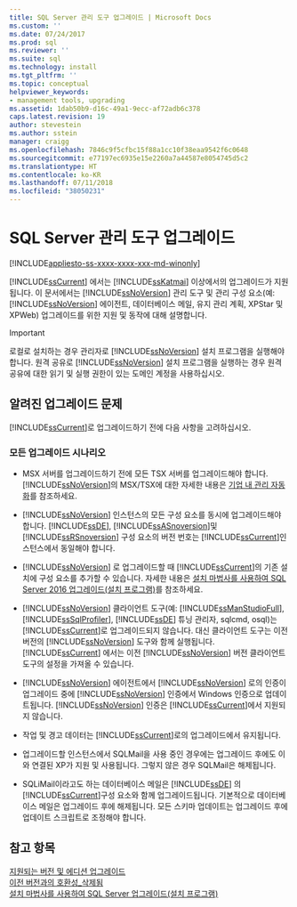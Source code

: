 ```yaml
---
title: SQL Server 관리 도구 업그레이드 | Microsoft Docs
ms.custom: ''
ms.date: 07/24/2017
ms.prod: sql
ms.reviewer: ''
ms.suite: sql
ms.technology: install
ms.tgt_pltfrm: ''
ms.topic: conceptual
helpviewer_keywords:
- management tools, upgrading
ms.assetid: 1dab50b9-d16c-49a1-9ecc-af72adb6c378
caps.latest.revision: 19
author: stevestein
ms.author: sstein
manager: craigg
ms.openlocfilehash: 7846c9f5cfbc15f88a1cc10f38eaa9542f6c0648
ms.sourcegitcommit: e77197ec6935e15e2260a7a44587e8054745d5c2
ms.translationtype: HT
ms.contentlocale: ko-KR
ms.lasthandoff: 07/11/2018
ms.locfileid: "38050231"
---
```

# <a name="upgrade-sql-server-management-tools"></a>SQL Server 관리 도구 업그레이드

[!INCLUDE[appliesto-ss-xxxx-xxxx-xxx-md-winonly](../../includes/appliesto-ss-xxxx-xxxx-xxx-md-winonly.md)]

[!INCLUDE[ssCurrent](../../includes/sscurrent-md.md)] 에서는 [!INCLUDE[ssKatmai](../../includes/sskatmai-md.md)] 이상에서의 업그레이드가 지원됩니다. 이 문서에서는 [!INCLUDE[ssNoVersion](../../includes/ssnoversion-md.md)] 관리 도구 및 관리 구성 요소(예: [!INCLUDE[ssNoVersion](../../includes/ssnoversion-md.md)] 에이전트, 데이터베이스 메일, 유지 관리 계획, XPStar 및 XPWeb) 업그레이드를 위한 지원 및 동작에 대해 설명합니다.  
  
> [!IMPORTANT]  
>  로컬로 설치하는 경우 관리자로 [!INCLUDE[ssNoVersion](../../includes/ssnoversion-md.md)] 설치 프로그램을 실행해야 합니다. 원격 공유로 [!INCLUDE[ssNoVersion](../../includes/ssnoversion-md.md)] 설치 프로그램을 실행하는 경우 원격 공유에 대한 읽기 및 실행 권한이 있는 도메인 계정을 사용하십시오.  
  
## <a name="known-upgrade-issues"></a>알려진 업그레이드 문제  
[!INCLUDE[ssCurrent](../../includes/sscurrent-md.md)]로 업그레이드하기 전에 다음 사항을 고려하십시오.  
  
### <a name="for-all-upgrade-scenarios"></a>모든 업그레이드 시나리오  
  
- MSX 서버를 업그레이드하기 전에 모든 TSX 서버를 업그레이드해야 합니다. [!INCLUDE[ssNoVersion](../../includes/ssnoversion-md.md)]의 MSX/TSX에 대한 자세한 내용은 [기업 내 관리 자동화](http://msdn.microsoft.com/library/44d8365b-42bd-4955-b5b2-74a8a9f4a75f)를 참조하세요.  
  
-   [!INCLUDE[ssNoVersion](../../includes/ssnoversion-md.md)] 인스턴스의 모든 구성 요소를 동시에 업그레이드해야 합니다. [!INCLUDE[ssDE](../../includes/ssde-md.md)], [!INCLUDE[ssASnoversion](../../includes/ssasnoversion-md.md)]및 [!INCLUDE[ssRSnoversion](../../includes/ssrsnoversion-md.md)] 구성 요소의 버전 번호는 [!INCLUDE[ssCurrent](../../includes/sscurrent-md.md)]인스턴스에서 동일해야 합니다.  
  
-   [!INCLUDE[ssNoVersion](../../includes/ssnoversion-md.md)] 로 업그레이드할 때 [!INCLUDE[ssCurrent](../../includes/sscurrent-md.md)]의 기존 설치에 구성 요소를 추가할 수 있습니다. 자세한 내용은 [설치 마법사를 사용하여 SQL Server 2016 업그레이드&#40;설치 프로그램&#41;](../../database-engine/install-windows/upgrade-sql-server-using-the-installation-wizard-setup.md)를 참조하세요.  
  
-   [!INCLUDE[ssNoVersion](../../includes/ssnoversion-md.md)] 클라이언트 도구(예: [!INCLUDE[ssManStudioFull](../../includes/ssmanstudiofull-md.md)], [!INCLUDE[ssSqlProfiler](../../includes/sssqlprofiler-md.md)], [!INCLUDE[ssDE](../../includes/ssde-md.md)] 튜닝 관리자, sqlcmd, osql)는 [!INCLUDE[ssCurrent](../../includes/sscurrent-md.md)]로 업그레이드되지 않습니다. 대신 클라이언트 도구는 이전 버전의 [!INCLUDE[ssNoVersion](../../includes/ssnoversion-md.md)] 도구와 함께 실행됩니다. [!INCLUDE[ssCurrent](../../includes/sscurrent-md.md)] 에서는 이전 [!INCLUDE[ssNoVersion](../../includes/ssnoversion-md.md)] 버전 클라이언트 도구의 설정을 가져올 수 있습니다.  
  
-   [!INCLUDE[ssNoVersion](../../includes/ssnoversion-md.md)] 에이전트에서 [!INCLUDE[ssNoVersion](../../includes/ssnoversion-md.md)] 로의 인증이 업그레이드 중에 [!INCLUDE[ssNoVersion](../../includes/ssnoversion-md.md)] 인증에서 Windows 인증으로 업데이트됩니다. [!INCLUDE[ssNoVersion](../../includes/ssnoversion-md.md)] 인증은 [!INCLUDE[ssCurrent](../../includes/sscurrent-md.md)]에서 지원되지 않습니다.  
  
-   작업 및 경고 데이터는 [!INCLUDE[ssCurrent](../../includes/sscurrent-md.md)]로의 업그레이드에서 유지됩니다.  
  
-   업그레이드할 인스턴스에서 SQLMail을 사용 중인 경우에는 업그레이드 후에도 이와 연결된 XP가 지원 및 사용됩니다. 그렇지 않은 경우 SQLMail은 해제됩니다.  
  
-   SQLiMail이라고도 하는 데이터베이스 메일은 [!INCLUDE[ssDE](../../includes/ssde-md.md)] 의 [!INCLUDE[ssCurrent](../../includes/sscurrent-md.md)]구성 요소와 함께 업그레이드됩니다. 기본적으로 데이터베이스 메일은 업그레이드 후에 해제됩니다. 모든 스키마 업데이트는 업그레이드 후에 업데이트 스크립트로 조정해야 합니다.  
  
## <a name="see-also"></a>참고 항목  
 [지원되는 버전 및 에디션 업그레이드](../../database-engine/install-windows/supported-version-and-edition-upgrades.md)   
 [이전 버전과의 호환성_삭제됨](http://msdn.microsoft.com/library/15d9117e-e2fa-4985-99ea-66a117c1e9fd)   
 [설치 마법사를 사용하여 SQL Server 업그레이드&#40;설치 프로그램&#41;](../../database-engine/install-windows/upgrade-sql-server-using-the-installation-wizard-setup.md)  
  
  
